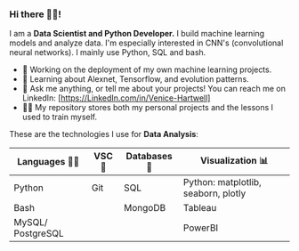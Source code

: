 ### Hi there 🙋‍♂️!

I am a **Data Scientist and Python Developer.** I build machine learning models and analyze data. I'm especially interested in CNN's (convolutional neural networks). I mainly use Python, SQL and bash.

-  🔭 Working on the deployment of my own machine learning projects.
-  🌱 Learning about Alexnet, Tensorflow, and evolution patterns.
-  💬 Ask me anything, or tell me about your projects! You can reach me on LinkedIn: [https://LinkedIn.com/in/Venice-Hartwell]
-  👨‍🎓 My repository stores both my personal projects and the lessons I used to train myself.

These are the technologies I use for **Data Analysis**:

| **Languages** 🧑‍💻 | **VSC** 📆| **Databases** 🐬 | **Visualization** 📊|
| --------------- | --------------- | --------------- | --------------- |
| Python | Git| SQL | Python: matplotlib, seaborn, plotly |
| Bash | | MongoDB | Tableau
| MySQL/ PostgreSQL|  | | PowerBI
